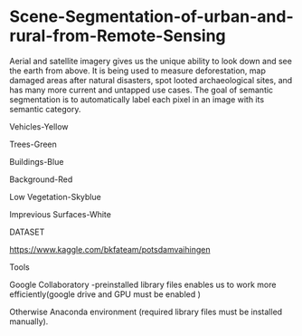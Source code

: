 # Scene-Segmentation-of-urban-and-rural-from-Remote-Sensing
Aerial and satellite imagery gives us the unique ability to look down and see the earth from above. It is being used to measure deforestation, map damaged areas after natural disasters, spot looted archaeological sites, and has many more current and untapped use cases.
The goal of semantic segmentation is to automatically label each pixel in an image with its semantic category.

Vehicles-Yellow

Trees-Green

Buildings-Blue

Background-Red

Low Vegetation-Skyblue

Imprevious Surfaces-White

DATASET

  https://www.kaggle.com/bkfateam/potsdamvaihingen

Tools

Google Collaboratory 
     -preinstalled library files enables us to work more efficiently(google drive and GPU must be enabled )

Otherwise Anaconda environment (required library files must be installed manually).
